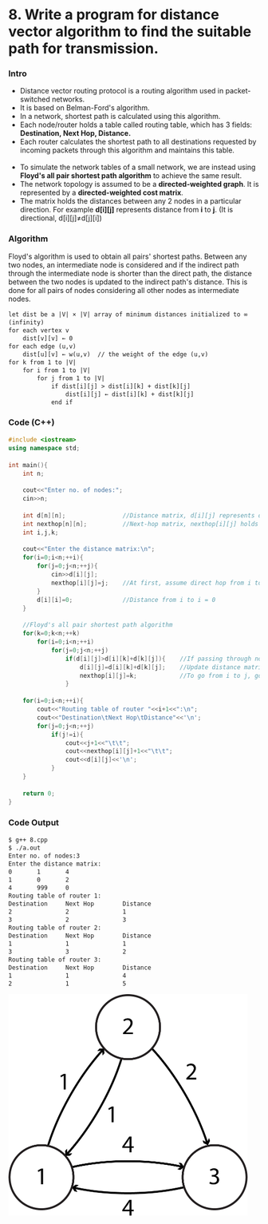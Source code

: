 # 8. Write a program for distance vector algorithm to find the suitable path for transmission.

### Intro
* Distance vector routing protocol is a routing algorithm used in packet-switched networks.
* It is based on Belman-Ford's algorithm.
* In a network, shortest path is calculated using this algorithm.
* Each node/router holds a table called routing table, which has 3 fields: **Destination, Next Hop, Distance.**
* Each router calculates the shortest path to all destinations requested by incoming packets through this algorithm and maintains this table.
<br><br>
* To simulate the network tables of a small network, we are instead using **Floyd's all pair shortest path algorithm** to achieve the same result.
* The network topology is assumed to be a **directed-weighted graph**. It is represented by a **directed-weighted cost matrix**.
* The matrix holds the distances between any 2 nodes in a particular direction. For example **d[i][j]** represents distance from **i** to **j**. (It is directional, d[i][j]≠d[j][i])

### Algorithm
Floyd's algorithm is used to obtain all pairs' shortest paths. Between any two nodes, an intermediate node is considered and if the indirect path through the intermediate node is shorter than the direct path, the distance between the two nodes is updated to the indirect path's distance. This is done for all pairs of nodes considering all other nodes as intermediate nodes.
```
let dist be a |V| × |V| array of minimum distances initialized to ∞ (infinity)
for each vertex v
	dist[v][v] ← 0
for each edge (u,v)
	dist[u][v] ← w(u,v)  // the weight of the edge (u,v)
for k from 1 to |V|
	for i from 1 to |V|
		for j from 1 to |V|
			if dist[i][j] > dist[i][k] + dist[k][j]
				dist[i][j] ← dist[i][k] + dist[k][j]
			end if
```

### Code (C++)
```c++
#include <iostream>
using namespace std;

int main(){
	int n;

	cout<<"Enter no. of nodes:";
	cin>>n;

	int d[n][n];				//Distance matrix, d[i][j] represents distance between nodes i and j
	int nexthop[n][n];			//Next-hop matrix, nexthop[i][j] holds next hop between nodes i and j
	int i,j,k;

	cout<<"Enter the distance matrix:\n";
	for(i=0;i<n;++i){
		for(j=0;j<n;++j){
			cin>>d[i][j];
			nexthop[i][j]=j;	//At first, assume direct hop from i to j
		}
		d[i][i]=0;				//Distance from i to i = 0
	}

	//Floyd's all pair shortest path algorithm
	for(k=0;k<n;++k)
		for(i=0;i<n;++i)
			for(j=0;j<n;++j)
				if(d[i][j]>d[i][k]+d[k][j]){	//If passing through node k is shorter
					d[i][j]=d[i][k]+d[k][j];	//Update distance matrix
					nexthop[i][j]=k;			//To go from i to j, go to node k first
				}

	for(i=0;i<n;++i){
		cout<<"Routing table of router "<<i+1<<":\n";
		cout<<"Destination\tNext Hop\tDistance"<<'\n';
		for(j=0;j<n;++j)
			if(j!=i){
				cout<<j+1<<"\t\t";
				cout<<nexthop[i][j]+1<<"\t\t";
				cout<<d[i][j]<<'\n';
			}
	}

	return 0;
}

```

### Code Output
```
$ g++ 8.cpp
$ ./a.out
Enter no. of nodes:3
Enter the distance matrix:
0       1       4
1       0       2
4       999     0
Routing table of router 1:
Destination     Next Hop        Distance
2               2               1
3               2               3
Routing table of router 2:
Destination     Next Hop        Distance
1               1               1
3               3               2
Routing table of router 3:
Destination     Next Hop        Distance
1               1               4
2               1               5
```

<img src="../Images/8-1.png?raw=true" width="480px">

